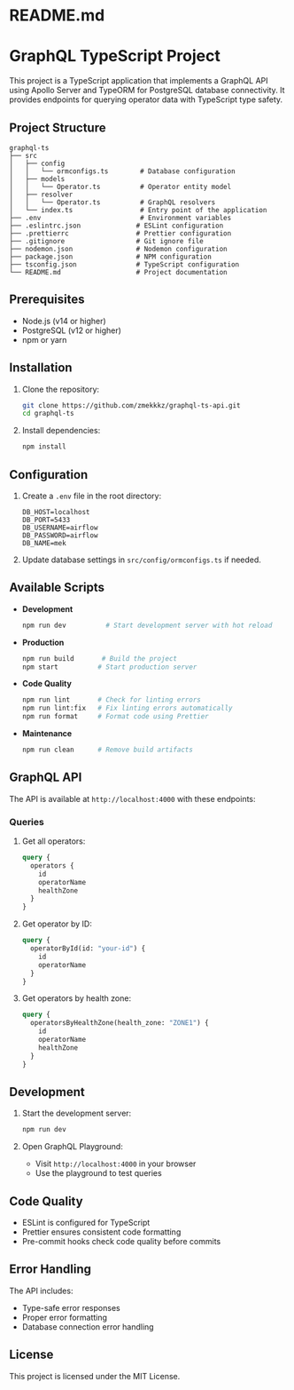 # README.md

# GraphQL TypeScript Project

This project is a TypeScript application that implements a GraphQL API using Apollo Server and TypeORM for PostgreSQL database connectivity. It provides endpoints for querying operator data with TypeScript type safety.

## Project Structure

```
graphql-ts
├── src
│   ├── config
│   │   └── ormconfigs.ts        # Database configuration
│   ├── models
│   │   └── Operator.ts          # Operator entity model
│   ├── resolver
│   │   └── Operator.ts          # GraphQL resolvers
│   └── index.ts                 # Entry point of the application
├── .env                         # Environment variables
├── .eslintrc.json              # ESLint configuration
├── .prettierrc                 # Prettier configuration
├── .gitignore                  # Git ignore file
├── nodemon.json                # Nodemon configuration
├── package.json                # NPM configuration
├── tsconfig.json               # TypeScript configuration
└── README.md                   # Project documentation
```

## Prerequisites

- Node.js (v14 or higher)
- PostgreSQL (v12 or higher)
- npm or yarn

## Installation

1. Clone the repository:
   ```bash
   git clone https://github.com/zmekkkz/graphql-ts-api.git
   cd graphql-ts
   ```

2. Install dependencies:
   ```bash
   npm install
   ```

## Configuration

1. Create a `.env` file in the root directory:
   ```properties
   DB_HOST=localhost
   DB_PORT=5433
   DB_USERNAME=airflow
   DB_PASSWORD=airflow
   DB_NAME=mek
   ```

2. Update database settings in `src/config/ormconfigs.ts` if needed.

## Available Scripts

- **Development**
  ```bash
  npm run dev          # Start development server with hot reload
  ```

- **Production**
  ```bash
  npm run build       # Build the project
  npm start          # Start production server
  ```

- **Code Quality**
  ```bash
  npm run lint       # Check for linting errors
  npm run lint:fix   # Fix linting errors automatically
  npm run format     # Format code using Prettier
  ```

- **Maintenance**
  ```bash
  npm run clean      # Remove build artifacts
  ```

## GraphQL API

The API is available at `http://localhost:4000` with these endpoints:

### Queries

1. Get all operators:
   ```graphql
   query {
     operators {
       id
       operatorName
       healthZone
     }
   }
   ```

2. Get operator by ID:
   ```graphql
   query {
     operatorById(id: "your-id") {
       id
       operatorName
     }
   }
   ```

3. Get operators by health zone:
   ```graphql
   query {
     operatorsByHealthZone(health_zone: "ZONE1") {
       id
       operatorName
       healthZone
     }
   }
   ```

## Development

1. Start the development server:
   ```bash
   npm run dev
   ```

2. Open GraphQL Playground:
   - Visit `http://localhost:4000` in your browser
   - Use the playground to test queries

## Code Quality

- ESLint is configured for TypeScript
- Prettier ensures consistent code formatting
- Pre-commit hooks check code quality before commits

## Error Handling

The API includes:
- Type-safe error responses
- Proper error formatting
- Database connection error handling

## License

This project is licensed under the MIT License.